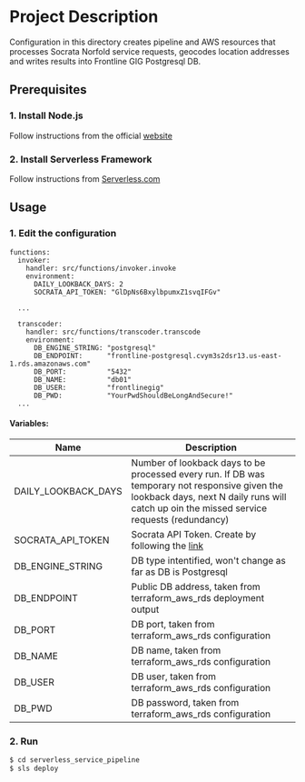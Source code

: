 # Project Description
Configuration in this directory creates pipeline and AWS resources that processes Socrata Norfold service requests, geocodes location addresses and writes results into Frontline GIG Postgresql DB. 


## Prerequisites

### 1. Install Node.js

Follow instructions from the official [website](https://nodejs.org/en/download/)

### 2. Install Serverless Framework

Follow instructions from [Serverless.com](https://www.serverless.com/framework/docs/providers/aws/guide/installation)

## Usage

### 1. Edit the configuration

```sls
functions:
  invoker:
    handler: src/functions/invoker.invoke
    environment:
      DAILY_LOOKBACK_DAYS: 2
      SOCRATA_API_TOKEN: "GlDpNs6BxylbpumxZ1svqIFGv"

  ...

  transcoder:
    handler: src/functions/transcoder.transcode
    environment:
      DB_ENGINE_STRING: "postgresql"
      DB_ENDPOINT:      "frontline-postgresql.cvym3s2dsr13.us-east-1.rds.amazonaws.com"
      DB_PORT:          "5432"
      DB_NAME:          "db01"
      DB_USER:          "frontlinegig"
      DB_PWD:           "YourPwdShouldBeLongAndSecure!"
  ...
```

#### Variables:

| Name | Description |
|------|-------------|
| DAILY_LOOKBACK_DAYS | Number of lookback days to be processed every run. If DB was temporary not responsive given the lookback days, next N daily runs will catch up oin the missed service requests (redundancy) |
| SOCRATA_API_TOKEN | Socrata API Token. Create by following the [link](https://data.norfolk.gov/login) |
| DB_ENGINE_STRING | DB type intentified, won't change as far as DB is Postgresql |
| DB_ENDPOINT | Public DB address, taken from terraform_aws_rds deployment output |
| DB_PORT | DB port, taken from terraform_aws_rds configuration |
| DB_NAME | DB name, taken from terraform_aws_rds configuration |
| DB_USER | DB user, taken from terraform_aws_rds configuration |
| DB_PWD | DB password, taken from terraform_aws_rds configuration |

### 2. Run

```bash
$ cd serverless_service_pipeline
$ sls deploy
```
